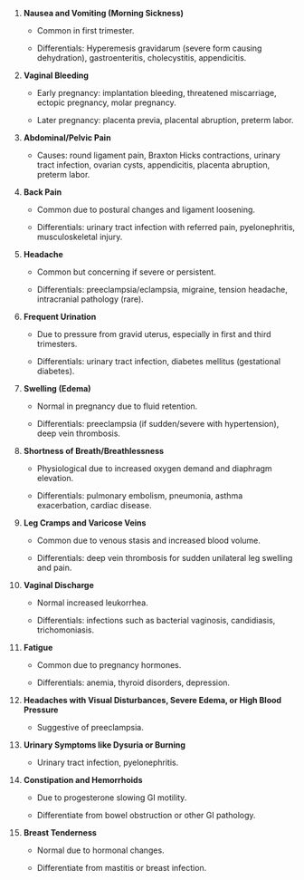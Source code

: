 

1. **Nausea and Vomiting (Morning Sickness)**
    
    - Common in first trimester.
        
    - Differentials: Hyperemesis gravidarum (severe form causing dehydration), gastroenteritis, cholecystitis, appendicitis.
        
2. **Vaginal Bleeding**
    
    - Early pregnancy: implantation bleeding, threatened miscarriage, ectopic pregnancy, molar pregnancy.
        
    - Later pregnancy: placenta previa, placental abruption, preterm labor.
        
3. **Abdominal/Pelvic Pain**
    
    - Causes: round ligament pain, Braxton Hicks contractions, urinary tract infection, ovarian cysts, appendicitis, placenta abruption, preterm labor.
        
4. **Back Pain**
    
    - Common due to postural changes and ligament loosening.
        
    - Differentials: urinary tract infection with referred pain, pyelonephritis, musculoskeletal injury.
        
5. **Headache**
    
    - Common but concerning if severe or persistent.
        
    - Differentials: preeclampsia/eclampsia, migraine, tension headache, intracranial pathology (rare).
        
6. **Frequent Urination**
    
    - Due to pressure from gravid uterus, especially in first and third trimesters.
        
    - Differentials: urinary tract infection, diabetes mellitus (gestational diabetes).
        
7. **Swelling (Edema)**
    
    - Normal in pregnancy due to fluid retention.
        
    - Differentials: preeclampsia (if sudden/severe with hypertension), deep vein thrombosis.
        
8. **Shortness of Breath/Breathlessness**
    
    - Physiological due to increased oxygen demand and diaphragm elevation.
        
    - Differentials: pulmonary embolism, pneumonia, asthma exacerbation, cardiac disease.
        
9. **Leg Cramps and Varicose Veins**
    
    - Common due to venous stasis and increased blood volume.
        
    - Differentials: deep vein thrombosis for sudden unilateral leg swelling and pain.
        
10. **Vaginal Discharge**
    
    - Normal increased leukorrhea.
        
    - Differentials: infections such as bacterial vaginosis, candidiasis, trichomoniasis.
        
11. **Fatigue**
    
    - Common due to pregnancy hormones.
        
    - Differentials: anemia, thyroid disorders, depression.
        
12. **Headaches with Visual Disturbances, Severe Edema, or High Blood Pressure**
    
    - Suggestive of preeclampsia.
        
13. **Urinary Symptoms like Dysuria or Burning**
    
    - Urinary tract infection, pyelonephritis.
        
14. **Constipation and Hemorrhoids**
    
    - Due to progesterone slowing GI motility.
        
    - Differentiate from bowel obstruction or other GI pathology.
        
15. **Breast Tenderness**
    
    - Normal due to hormonal changes.
        
    - Differentiate from mastitis or breast infection.
        
